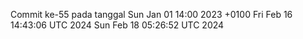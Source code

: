 Commit ke-55 pada tanggal Sun Jan 01 14:00 2023 +0100
Fri Feb 16 14:43:06 UTC 2024
Sun Feb 18 05:26:52 UTC 2024
